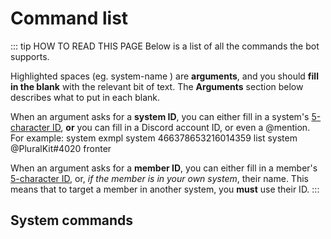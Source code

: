 ﻿# Command list

::: tip HOW TO READ THIS PAGE
Below is a list of all the commands the bot supports.

Highlighted spaces (eg. <Arg>system-name</Arg> ) are **arguments**, and you should **fill in the blank** with the relevant bit of text. The **Arguments** section below describes what to put in each blank.

When an argument asks for a **system ID**, you can either fill in a system's [5-character ID](./ids.md), **or** you can fill in a Discord account ID, or even a @mention. For example:
<CmdGroup>
<Cmd>system <Arg>exmpl</Arg></Cmd>
<Cmd>system <Arg>466378653216014359</Arg> list</Cmd>
<Cmd>system <Arg>@PluralKit#4020</Arg> fronter</Cmd>
</CmdGroup>

When an argument asks for a **member ID**, you can either fill in a member's [5-character ID](./ids.md), or, *if the member is in your own system*, their name. This means that to target a member in another system, you **must** use their ID.
:::

## System commands
<CommandInfo cmd="system-info"></CommandInfo>
<CommandInfo cmd="system-new"></CommandInfo>
